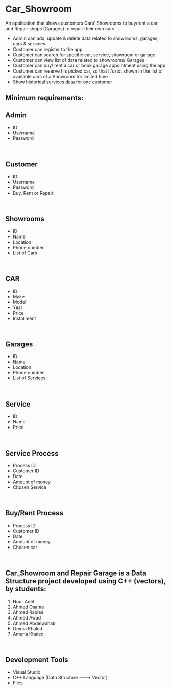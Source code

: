# Car_Showroom

An application that shows customers Cars’ Showrooms to buy/rent a car and Repair shops (Garages) to repair their own cars

- Admin can add, update & delete data related to showrooms, garages, cars & services
- Customer can register to the app
- Customer can search for specific car, service, showroom or garage
- Customer can view list of data related to showrooms/ Garages
- Customer can buy/ rent a car or book garage appointment using the app
- Customer can reserve his picked car, so that it’s not shown in the list of available cars of a Showroom for limited time
- Show historical services data for one customer

## Minimum requirements:




## Admin

- ID
- Username
- Password

<br>

## Customer
- ID
- Username
- Password
- Buy, Rent or Repair

<br>

## Showrooms

- ID
- Name
- Location
- Phone number
- List of Cars

<br>

## CAR
- ID
- Make
- Model
- Year
- Price
- Installment

<br>

## Garages
- ID
- Name
- Location
- Phone number
- List of Services

<br>

## Service
- ID
- Name
- Price
<br>

## Service Process

- Process ID
- Customer ID
- Date
- Amount of money
- Chosen Service

<br>

## Buy/Rent Process

- Process ID
- Customer ID
- Date
- Amount of money
- Chosen car

<br>

## Car_Showroom and Repair Garage is a Data Structure  project developed using C++ (vectors), by students:
1. Nour Adel
2. Ahmed Osama
3. Ahmed Rabiea
4. Ahmed Awad
5. Ahmed Abdelwahab
6. Omnia Khaled
7. Ameria Khaled


<br>

## Development Tools

- Visual Studio
- C++ Language (Data Structure ---> Vector)
- Files

